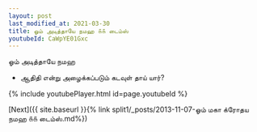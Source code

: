 ```yaml
---
layout: post
last_modified_at: 2021-03-30
title: ஓம் அடித்தாயே நமஹ ௧௧ டைம்ஸ்
youtubeId: CaWpYE01Gxc
---
```

 
 
 ஓம் அடித்தாயே நமஹ  
 
 -  ஆதிதி என்று அழைக்கப்படும் கடவுள் தாய் யார்? 
 
  
 
  
 
 
 
 
 
 


{% include youtubePlayer.html id=page.youtubeId %}
 
[Next]({{ site.baseurl }}{% link  split1/_posts/2013-11-07-ஓம் மகா க்ரோதய நமஹ ௧௧ டைம்ஸ்.md%})
 
